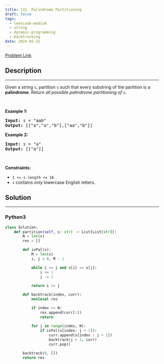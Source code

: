 ```yaml
---
title: 131. Palindrome Partitioning
draft: false
tags: 
  - leetcode-medium
  - string
  - dynamic-programming
  - backtracking
date: 2024-05-22
---
```


[Problem Link](https://leetcode.com/problems/palindrome-partitioning/)

## Description

---
<p>Given a string <code>s</code>, partition <code>s</code> such that every <span data-keyword="substring-nonempty">substring</span> of the partition is a <span data-keyword="palindrome-string"><strong>palindrome</strong></span>. Return <em>all possible palindrome partitioning of </em><code>s</code>.</p>

<p>&nbsp;</p>
<p><strong class="example">Example 1:</strong></p>
<pre><strong>Input:</strong> s = "aab"
<strong>Output:</strong> [["a","a","b"],["aa","b"]]
</pre><p><strong class="example">Example 2:</strong></p>
<pre><strong>Input:</strong> s = "a"
<strong>Output:</strong> [["a"]]
</pre>
<p>&nbsp;</p>
<p><strong>Constraints:</strong></p>

<ul>
	<li><code>1 &lt;= s.length &lt;= 16</code></li>
	<li><code>s</code> contains only lowercase English letters.</li>
</ul>


## Solution

---
### Python3
``` py title='palindrome-partitioning'
class Solution:
    def partition(self, s: str) -> List[List[str]]:
        N = len(s)
        res = []

        def isPal(x):
            M = len(x)
            i, j = 0, M - 1

            while i <= j and x[i] == x[j]:
                i += 1
                j -= 1
            
            return i >= j

        def backtrack(index, curr):
            nonlocal res

            if index >= N:
                res.append(curr[:])
                return
            
            for j in range(index, N):
                if isPal(s[index: j + 1]):
                    curr.append(s[index : j + 1])
                    backtrack(j + 1, curr)
                    curr.pop()

        backtrack(0, [])
        return res
```

